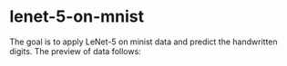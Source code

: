 # lenet-5-on-mnist

The goal is to apply LeNet-5 on minist data and predict the handwritten digits. The preview of data follows: 
